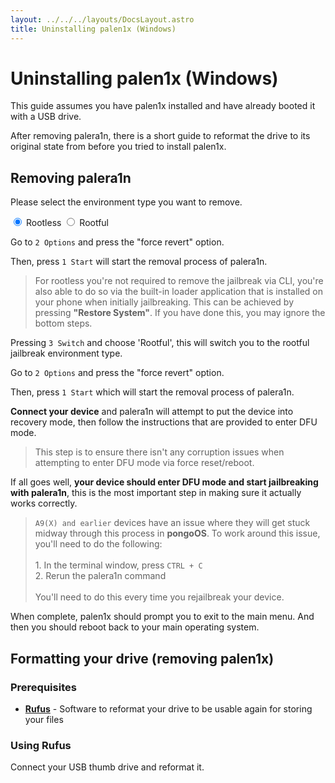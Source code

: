 ```yaml
---
layout: ../../../layouts/DocsLayout.astro
title: Uninstalling palen1x (Windows)
---
```


# Uninstalling palen1x (Windows)

This guide assumes you have palen1x installed and have already booted it with a USB drive.

After removing palera1n, there is a short guide to reformat the drive to its original state from before you tried to install palen1x.

## Removing palera1n

Please select the environment type you want to remove.

<tab-container>
    <input type="radio" id="tabToggle01" name="tabs" value="1" checked />
    <label for="tabToggle01" checked="checked">Rootless</label>
    <input type="radio" id="tabToggle02" name="tabs" value="2" />
    <label for="tabToggle02">Rootful</label>
    <tab-content>
<MarkdownRenderer class="docs-stuff">

Go to `2 Options` and press the "force revert" option.

Then, press `1 Start` will start the removal process of palera1n.

> For rootless you're not required to remove the jailbreak via CLI, you're also able to do so via the built-in loader application that is installed on your phone when initially jailbreaking. This can be achieved by pressing **"Restore System"**. If you have done this, you may ignore the bottom steps.

</MarkdownRenderer>
    </tab-content>
    <tab-content>
<MarkdownRenderer class="docs-stuff">

Pressing `3 Switch` and choose 'Rootful', this will switch you to the rootful jailbreak environment type.

Go to `2 Options` and press the "force revert" option.

Then, press `1 Start` which will start the removal process of palera1n.

</MarkdownRenderer>
    </tab-content>
</tab-container>


**Connect your device** and palera1n will attempt to put the device into recovery mode, then follow the instructions that are provided to enter DFU mode.

> This step is to ensure there isn't any corruption issues when attempting to enter DFU mode via force reset/reboot.

If all goes well, **your device should enter DFU mode and start jailbreaking with palera1n**, this is the most important step in making sure it actually works correctly.

> `A9(X) and earlier` devices have an issue where they will get stuck midway through this process in **pongoOS**. To work around this issue, you'll need to do the following:<br/><br/>1. In the terminal window, press `CTRL + C`<br/>2. Rerun the palera1n command<br/><br/>You'll need to do this every time you rejailbreak your device.

When complete, palen1x should prompt you to exit to the main menu. And then you should reboot back to your main operating system.

## Formatting your drive (removing palen1x)

### Prerequisites
- __[Rufus](https://rufus.ie/en/)__ - Software to reformat your drive to be usable again for storing your files

### Using Rufus
Connect your USB thumb drive and reformat it.